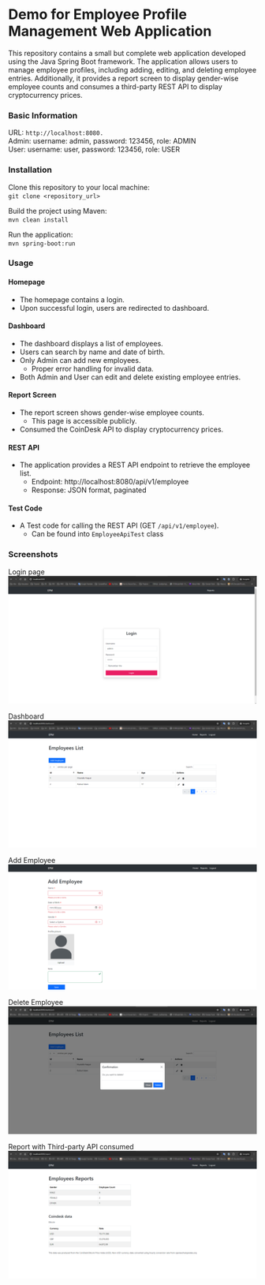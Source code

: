 # Demo for Employee Profile Management Web Application

This repository contains a small but complete web application developed using the Java Spring Boot framework. The application allows users to manage employee profiles, including adding, editing, and deleting employee entries. Additionally, it provides a report screen to display gender-wise employee counts and consumes a third-party REST API to display cryptocurrency prices.



### Basic Information
URL: `http://localhost:8080.`  
Admin: username: admin, password: 123456, role: ADMIN  
User: username: user, password: 123456, role: USER  


### Installation
Clone this repository to your local machine:  
`git clone <repository_url>`

Build the project using Maven:  
`mvn clean install`

Run the application:  
`mvn spring-boot:run`
  


### Usage

#### Homepage
- The homepage contains a login.
- Upon successful login, users are redirected to dashboard.

#### Dashboard
- The dashboard displays a list of employees.
- Users can search by name and date of birth.
- Only Admin can add new employees.
  - Proper error handling for invalid data. 
- Both Admin and User can edit and delete existing employee entries.

#### Report Screen
- The report screen shows gender-wise employee counts.
  - This page is accessible publicly.
- Consumed the CoinDesk API to display cryptocurrency prices.

#### REST API
- The application provides a REST API endpoint to retrieve the employee list.
  - Endpoint: http://localhost:8080/api/v1/employee
  - Response: JSON format, paginated

#### Test Code 
- A Test code for calling the REST API (GET `/api/v1/employee`).
  - Can be found into `EmployeeApiTest` class


### Screenshots

Login page
![](/assets/page_login.png "Login page")

Dashboard
![](/assets/page_dashboard.png "Dashboard")

Add Employee
![](/assets/page_add_employee.png "Add Employee")

Delete Employee
![](/assets/page_delete_employee.png "Delete Employee")

Report with Third-party API consumed
![](/assets/page_report.png "Report with Third-party API consumed")




